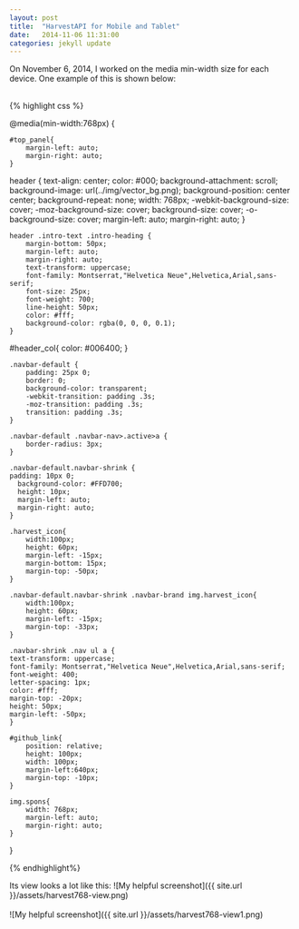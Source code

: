 ```yaml
---
layout: post
title:  "HarvestAPI for Mobile and Tablet"
date:   2014-11-06 11:31:00
categories: jekyll update
---
```


On November 6, 2014, I worked on the media min-width size for each device. One example of this is shown below:
<br/><br/>

{% highlight css %}

@media(min-width:768px) {
	
	#top_panel{
		margin-left: auto;
		margin-right: auto;
	}
   
   header {
   	text-align: center;
    	color: #000;
    	background-attachment: scroll;
    	background-image: url(../img/vector_bg.png);
    	background-position: center center;
    	background-repeat: none;
		width: 768px;
    	-webkit-background-size: cover;
    	-moz-background-size: cover;
    	background-size: cover;
    	-o-background-size: cover;
    	margin-left: auto;
    	margin-right: auto;
	}
	
	header .intro-text .intro-heading {
        margin-bottom: 50px;
        margin-left: auto;
        margin-right: auto;
        text-transform: uppercase;
        font-family: Montserrat,"Helvetica Neue",Helvetica,Arial,sans-serif;
        font-size: 25px;
        font-weight: 700;
        line-height: 50px;
        color: #fff;
        background-color: rgba(0, 0, 0, 0.1); 
	}
   
    
   #header_col{
		color: #006400;
	}
	
	.navbar-default {
        padding: 25px 0;
        border: 0;
        background-color: transparent;
        -webkit-transition: padding .3s;
        -moz-transition: padding .3s;
        transition: padding .3s;
	}
    
	.navbar-default .navbar-nav>.active>a {
		border-radius: 3px;
 	}

	.navbar-default.navbar-shrink {
   	padding: 10px 0;
      background-color: #FFD700;	
      height: 10px;
      margin-left: auto;
      margin-right: auto;
	}
	
	.harvest_icon{
		width:100px;
		height: 60px;
		margin-left: -15px;
		margin-bottom: 15px;
		margin-top: -50px;	
	}
	
	.navbar-default.navbar-shrink .navbar-brand img.harvest_icon{
		width:100px;
		height: 60px;
		margin-left: -15px;
		margin-top: -33px;
	}
    
	.navbar-shrink .nav ul a {
   	text-transform: uppercase;
   	font-family: Montserrat,"Helvetica Neue",Helvetica,Arial,sans-serif;
   	font-weight: 400;
   	letter-spacing: 1px;
   	color: #fff;
   	margin-top: -20px;
   	height: 50px;
   	margin-left: -50px;
	}
    
	#github_link{
		position: relative;
		height: 100px;
		width: 100px;
		margin-left:640px;
		margin-top: -10px;
	} 
	
	img.spons{
		width: 768px;
		margin-left: auto;
    	margin-right: auto;	
	}

}

{% endhighlight%}

Its view looks a lot like this:
![My helpful screenshot]({{ site.url }}/assets/harvest768-view.png)
<br/><br/>
![My helpful screenshot]({{ site.url }}/assets/harvest768-view1.png)